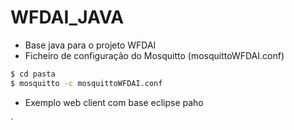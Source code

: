 # WFDAI_JAVA
  - Base java para o projeto WFDAI
  - Ficheiro de configuração do Mosquitto (mosquittoWFDAI.conf)
  ```sh
$ cd pasta
$ mosquitto -c mosquittoWFDAI.conf
```
  - Exemplo web client com base eclipse paho 
  
  

´


